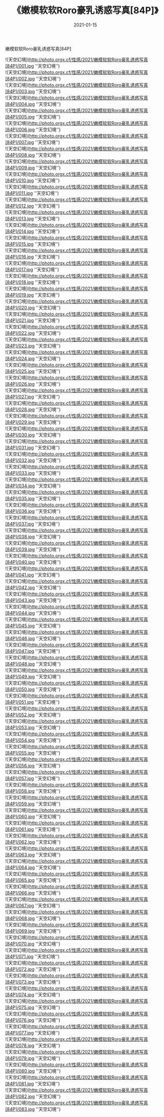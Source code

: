﻿---
layout: post
title:  《嫩模软软Roro豪乳诱惑写真[84P]》
date:   2021-01-15
image: http://photo.orgx.cf/性感/2021/嫩模软软Roro豪乳诱惑写真[84P]/000.jpg
categories: [美女, 性感, 泳衣]
---

嫩模软软Roro豪乳诱惑写真[84P]



![天空幻境](http://photo.orgx.cf/性感/2021/嫩模软软Roro豪乳诱惑写真[84P]/001.jpg ''天空幻境'') <br>
![天空幻境](http://photo.orgx.cf/性感/2021/嫩模软软Roro豪乳诱惑写真[84P]/002.jpg ''天空幻境'') <br>
![天空幻境](http://photo.orgx.cf/性感/2021/嫩模软软Roro豪乳诱惑写真[84P]/003.jpg ''天空幻境'') <br>
![天空幻境](http://photo.orgx.cf/性感/2021/嫩模软软Roro豪乳诱惑写真[84P]/004.jpg ''天空幻境'') <br>
![天空幻境](http://photo.orgx.cf/性感/2021/嫩模软软Roro豪乳诱惑写真[84P]/005.jpg ''天空幻境'') <br>
![天空幻境](http://photo.orgx.cf/性感/2021/嫩模软软Roro豪乳诱惑写真[84P]/006.jpg ''天空幻境'') <br>
![天空幻境](http://photo.orgx.cf/性感/2021/嫩模软软Roro豪乳诱惑写真[84P]/007.jpg ''天空幻境'') <br>
![天空幻境](http://photo.orgx.cf/性感/2021/嫩模软软Roro豪乳诱惑写真[84P]/008.jpg ''天空幻境'') <br>
![天空幻境](http://photo.orgx.cf/性感/2021/嫩模软软Roro豪乳诱惑写真[84P]/009.jpg ''天空幻境'') <br>
![天空幻境](http://photo.orgx.cf/性感/2021/嫩模软软Roro豪乳诱惑写真[84P]/010.jpg ''天空幻境'') <br>
![天空幻境](http://photo.orgx.cf/性感/2021/嫩模软软Roro豪乳诱惑写真[84P]/011.jpg ''天空幻境'') <br>
![天空幻境](http://photo.orgx.cf/性感/2021/嫩模软软Roro豪乳诱惑写真[84P]/012.jpg ''天空幻境'') <br>
![天空幻境](http://photo.orgx.cf/性感/2021/嫩模软软Roro豪乳诱惑写真[84P]/013.jpg ''天空幻境'') <br>
![天空幻境](http://photo.orgx.cf/性感/2021/嫩模软软Roro豪乳诱惑写真[84P]/014.jpg ''天空幻境'') <br>
![天空幻境](http://photo.orgx.cf/性感/2021/嫩模软软Roro豪乳诱惑写真[84P]/015.jpg ''天空幻境'') <br>
![天空幻境](http://photo.orgx.cf/性感/2021/嫩模软软Roro豪乳诱惑写真[84P]/016.jpg ''天空幻境'') <br>
![天空幻境](http://photo.orgx.cf/性感/2021/嫩模软软Roro豪乳诱惑写真[84P]/017.jpg ''天空幻境'') <br>
![天空幻境](http://photo.orgx.cf/性感/2021/嫩模软软Roro豪乳诱惑写真[84P]/018.jpg ''天空幻境'') <br>
![天空幻境](http://photo.orgx.cf/性感/2021/嫩模软软Roro豪乳诱惑写真[84P]/019.jpg ''天空幻境'') <br>
![天空幻境](http://photo.orgx.cf/性感/2021/嫩模软软Roro豪乳诱惑写真[84P]/020.jpg ''天空幻境'') <br>
![天空幻境](http://photo.orgx.cf/性感/2021/嫩模软软Roro豪乳诱惑写真[84P]/021.jpg ''天空幻境'') <br>
![天空幻境](http://photo.orgx.cf/性感/2021/嫩模软软Roro豪乳诱惑写真[84P]/022.jpg ''天空幻境'') <br>
![天空幻境](http://photo.orgx.cf/性感/2021/嫩模软软Roro豪乳诱惑写真[84P]/023.jpg ''天空幻境'') <br>
![天空幻境](http://photo.orgx.cf/性感/2021/嫩模软软Roro豪乳诱惑写真[84P]/024.jpg ''天空幻境'') <br>
![天空幻境](http://photo.orgx.cf/性感/2021/嫩模软软Roro豪乳诱惑写真[84P]/025.jpg ''天空幻境'') <br>
![天空幻境](http://photo.orgx.cf/性感/2021/嫩模软软Roro豪乳诱惑写真[84P]/026.jpg ''天空幻境'') <br>
![天空幻境](http://photo.orgx.cf/性感/2021/嫩模软软Roro豪乳诱惑写真[84P]/027.jpg ''天空幻境'') <br>
![天空幻境](http://photo.orgx.cf/性感/2021/嫩模软软Roro豪乳诱惑写真[84P]/028.jpg ''天空幻境'') <br>
![天空幻境](http://photo.orgx.cf/性感/2021/嫩模软软Roro豪乳诱惑写真[84P]/029.jpg ''天空幻境'') <br>
![天空幻境](http://photo.orgx.cf/性感/2021/嫩模软软Roro豪乳诱惑写真[84P]/030.jpg ''天空幻境'') <br>
![天空幻境](http://photo.orgx.cf/性感/2021/嫩模软软Roro豪乳诱惑写真[84P]/031.jpg ''天空幻境'') <br>
![天空幻境](http://photo.orgx.cf/性感/2021/嫩模软软Roro豪乳诱惑写真[84P]/032.jpg ''天空幻境'') <br>
![天空幻境](http://photo.orgx.cf/性感/2021/嫩模软软Roro豪乳诱惑写真[84P]/033.jpg ''天空幻境'') <br>
![天空幻境](http://photo.orgx.cf/性感/2021/嫩模软软Roro豪乳诱惑写真[84P]/034.jpg ''天空幻境'') <br>
![天空幻境](http://photo.orgx.cf/性感/2021/嫩模软软Roro豪乳诱惑写真[84P]/035.jpg ''天空幻境'') <br>
![天空幻境](http://photo.orgx.cf/性感/2021/嫩模软软Roro豪乳诱惑写真[84P]/036.jpg ''天空幻境'') <br>
![天空幻境](http://photo.orgx.cf/性感/2021/嫩模软软Roro豪乳诱惑写真[84P]/037.jpg ''天空幻境'') <br>
![天空幻境](http://photo.orgx.cf/性感/2021/嫩模软软Roro豪乳诱惑写真[84P]/038.jpg ''天空幻境'') <br>
![天空幻境](http://photo.orgx.cf/性感/2021/嫩模软软Roro豪乳诱惑写真[84P]/039.jpg ''天空幻境'') <br>
![天空幻境](http://photo.orgx.cf/性感/2021/嫩模软软Roro豪乳诱惑写真[84P]/040.jpg ''天空幻境'') <br>
![天空幻境](http://photo.orgx.cf/性感/2021/嫩模软软Roro豪乳诱惑写真[84P]/041.jpg ''天空幻境'') <br>
![天空幻境](http://photo.orgx.cf/性感/2021/嫩模软软Roro豪乳诱惑写真[84P]/042.jpg ''天空幻境'') <br>
![天空幻境](http://photo.orgx.cf/性感/2021/嫩模软软Roro豪乳诱惑写真[84P]/043.jpg ''天空幻境'') <br>
![天空幻境](http://photo.orgx.cf/性感/2021/嫩模软软Roro豪乳诱惑写真[84P]/044.jpg ''天空幻境'') <br>
![天空幻境](http://photo.orgx.cf/性感/2021/嫩模软软Roro豪乳诱惑写真[84P]/045.jpg ''天空幻境'') <br>
![天空幻境](http://photo.orgx.cf/性感/2021/嫩模软软Roro豪乳诱惑写真[84P]/046.jpg ''天空幻境'') <br>
![天空幻境](http://photo.orgx.cf/性感/2021/嫩模软软Roro豪乳诱惑写真[84P]/047.jpg ''天空幻境'') <br>
![天空幻境](http://photo.orgx.cf/性感/2021/嫩模软软Roro豪乳诱惑写真[84P]/048.jpg ''天空幻境'') <br>
![天空幻境](http://photo.orgx.cf/性感/2021/嫩模软软Roro豪乳诱惑写真[84P]/049.jpg ''天空幻境'') <br>
![天空幻境](http://photo.orgx.cf/性感/2021/嫩模软软Roro豪乳诱惑写真[84P]/050.jpg ''天空幻境'') <br>
![天空幻境](http://photo.orgx.cf/性感/2021/嫩模软软Roro豪乳诱惑写真[84P]/051.jpg ''天空幻境'') <br>
![天空幻境](http://photo.orgx.cf/性感/2021/嫩模软软Roro豪乳诱惑写真[84P]/052.jpg ''天空幻境'') <br>
![天空幻境](http://photo.orgx.cf/性感/2021/嫩模软软Roro豪乳诱惑写真[84P]/053.jpg ''天空幻境'') <br>
![天空幻境](http://photo.orgx.cf/性感/2021/嫩模软软Roro豪乳诱惑写真[84P]/054.jpg ''天空幻境'') <br>
![天空幻境](http://photo.orgx.cf/性感/2021/嫩模软软Roro豪乳诱惑写真[84P]/055.jpg ''天空幻境'') <br>
![天空幻境](http://photo.orgx.cf/性感/2021/嫩模软软Roro豪乳诱惑写真[84P]/056.jpg ''天空幻境'') <br>
![天空幻境](http://photo.orgx.cf/性感/2021/嫩模软软Roro豪乳诱惑写真[84P]/057.jpg ''天空幻境'') <br>
![天空幻境](http://photo.orgx.cf/性感/2021/嫩模软软Roro豪乳诱惑写真[84P]/058.jpg ''天空幻境'') <br>
![天空幻境](http://photo.orgx.cf/性感/2021/嫩模软软Roro豪乳诱惑写真[84P]/059.jpg ''天空幻境'') <br>
![天空幻境](http://photo.orgx.cf/性感/2021/嫩模软软Roro豪乳诱惑写真[84P]/060.jpg ''天空幻境'') <br>
![天空幻境](http://photo.orgx.cf/性感/2021/嫩模软软Roro豪乳诱惑写真[84P]/061.jpg ''天空幻境'') <br>
![天空幻境](http://photo.orgx.cf/性感/2021/嫩模软软Roro豪乳诱惑写真[84P]/062.jpg ''天空幻境'') <br>
![天空幻境](http://photo.orgx.cf/性感/2021/嫩模软软Roro豪乳诱惑写真[84P]/063.jpg ''天空幻境'') <br>
![天空幻境](http://photo.orgx.cf/性感/2021/嫩模软软Roro豪乳诱惑写真[84P]/064.jpg ''天空幻境'') <br>
![天空幻境](http://photo.orgx.cf/性感/2021/嫩模软软Roro豪乳诱惑写真[84P]/065.jpg ''天空幻境'') <br>
![天空幻境](http://photo.orgx.cf/性感/2021/嫩模软软Roro豪乳诱惑写真[84P]/066.jpg ''天空幻境'') <br>
![天空幻境](http://photo.orgx.cf/性感/2021/嫩模软软Roro豪乳诱惑写真[84P]/067.jpg ''天空幻境'') <br>
![天空幻境](http://photo.orgx.cf/性感/2021/嫩模软软Roro豪乳诱惑写真[84P]/068.jpg ''天空幻境'') <br>
![天空幻境](http://photo.orgx.cf/性感/2021/嫩模软软Roro豪乳诱惑写真[84P]/069.jpg ''天空幻境'') <br>
![天空幻境](http://photo.orgx.cf/性感/2021/嫩模软软Roro豪乳诱惑写真[84P]/070.jpg ''天空幻境'') <br>
![天空幻境](http://photo.orgx.cf/性感/2021/嫩模软软Roro豪乳诱惑写真[84P]/071.jpg ''天空幻境'') <br>
![天空幻境](http://photo.orgx.cf/性感/2021/嫩模软软Roro豪乳诱惑写真[84P]/072.jpg ''天空幻境'') <br>
![天空幻境](http://photo.orgx.cf/性感/2021/嫩模软软Roro豪乳诱惑写真[84P]/073.jpg ''天空幻境'') <br>
![天空幻境](http://photo.orgx.cf/性感/2021/嫩模软软Roro豪乳诱惑写真[84P]/074.jpg ''天空幻境'') <br>
![天空幻境](http://photo.orgx.cf/性感/2021/嫩模软软Roro豪乳诱惑写真[84P]/075.jpg ''天空幻境'') <br>
![天空幻境](http://photo.orgx.cf/性感/2021/嫩模软软Roro豪乳诱惑写真[84P]/076.jpg ''天空幻境'') <br>
![天空幻境](http://photo.orgx.cf/性感/2021/嫩模软软Roro豪乳诱惑写真[84P]/077.jpg ''天空幻境'') <br>
![天空幻境](http://photo.orgx.cf/性感/2021/嫩模软软Roro豪乳诱惑写真[84P]/078.jpg ''天空幻境'') <br>
![天空幻境](http://photo.orgx.cf/性感/2021/嫩模软软Roro豪乳诱惑写真[84P]/079.jpg ''天空幻境'') <br>
![天空幻境](http://photo.orgx.cf/性感/2021/嫩模软软Roro豪乳诱惑写真[84P]/080.jpg ''天空幻境'') <br>
![天空幻境](http://photo.orgx.cf/性感/2021/嫩模软软Roro豪乳诱惑写真[84P]/081.jpg ''天空幻境'') <br>
![天空幻境](http://photo.orgx.cf/性感/2021/嫩模软软Roro豪乳诱惑写真[84P]/082.jpg ''天空幻境'') <br>
![天空幻境](http://photo.orgx.cf/性感/2021/嫩模软软Roro豪乳诱惑写真[84P]/083.jpg ''天空幻境'') <br>